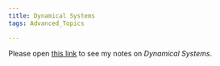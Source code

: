 ```yaml
---
title: Dynamical Systems
tags: Advanced_Topics

---
```


Please open [this link](https://liuzhizhou.github.io/pdfs/Basic%20concepts%20with%20proofs%20in%20DS.pdf) to see my notes on *Dynamical Systems*.

